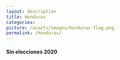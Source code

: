 ```yaml
---
layout: description
title: Honduras
categories:
picture: /assets/images/honduras-flag.png
permalink: /honduras/
---
```


<h4 class="text-center text-info font-weight-bold my-5">Sin elecciones 2020</h4> 